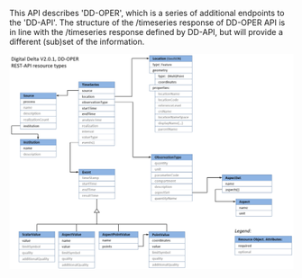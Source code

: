 This API describes 'DD-OPER', which is a series of additional endpoints to the 'DD-API'. The structure of the /timeseries response
  of DD-OPER API is in line with the /timeseries response defined by DD-API, but will provide a different (sub)set of the information.

<img src="https://raw.githubusercontent.com/DigitaleDeltaOrg/dd-api/master/oper/documentation/DD-OPER-API-2.0-resource-objects.png" width="800"/>
